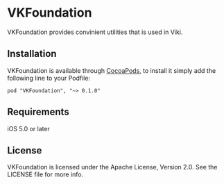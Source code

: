 # VKFoundation

VKFoundation provides convinient utilities that is used in Viki.

## Installation

VKFoundation is available through [CocoaPods](http://cocoapods.org), to install
it simply add the following line to your Podfile:

    pod "VKFoundation", "~> 0.1.0"

## Requirements

iOS 5.0 or later

## License

VKFoundation is licensed under the Apache License, Version 2.0. See the LICENSE file for more info.
